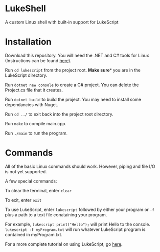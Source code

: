 # LukeShell
A custom Linux shell with built-in support for LukeScript

# Installation

Download this repository. You will need the .NET and C# tools for Linux (Instructions can be found [here](https://docs.microsoft.com/en-us/dotnet/core/install/linux-ubuntu#2104-)).

Run ```cd lukescript``` from the project root. **Make sure*** you are in the LukeScript directory.

Run ```dotnet new console``` to create a C# project. You can delete the Project.cs file that it creates.

Run ```dotnet build``` to build the project. You may need to install some dependancies with Nuget.

Run ```cd ../``` to exit back into the project root directory.

Run ```make``` to compile main.cpp.

Run ```./main``` to run the program.

# Commands
All of the basic Linux commands should work. However, piping and file I/O is not yet supported. 

A few special commands:

To clear the terminal, enter ```clear```

To exit, enter ```exit```

To use LukeScript, enter ```lukescript``` followed by either your program or ```-f``` plus a path to a text file conataining your program. 

For example, ```lukescript print("Hello");``` will print Hello to the console. ```lukescript -f myProgram.txt``` will run whatever LukeScript program is contained in myProgram.txt.

For a more complete tutorial on using LukeScript, go [here](https://github.com/lukelab04/LukeScript).
